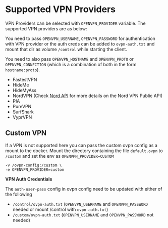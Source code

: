 # Supported VPN Providers

VPN Providers can be selected with `OPENVPN_PROVIDER` variable. The supported VPN providers are as below:

You need to pass `OPENVPN_USERNAME`, `OPENVPN_PASSWORD` for authentication with VPN provider or the auth creds can be added to `ovpn-auth.txt` and mount that dir as volume `/control` while starting the client.

You need to also pass `OPENVPN_HOSTNAME` and `OPENVPN_PROTO` or `OPENVPN_CONNECTION` (which is a combination of both in the form `hostname:proto`).

* FastestVPN
* HideMe
* HideMyAss
* NordVPN (Check [Nord API](nordvpn_api.md) for more details on the Nord VPN Public API)
* PIA
* PureVPN
* SurfShark
* VyprVPN


## Custom VPN

If a VPN is not supported here you can pass the custom ovpn config as a mount to the docker. Mount the directory containing the file `default.ovpn` to `/custom` and set the env as `OPENVPN_PROVIDER=CUSTOM`

```
-v /ovpn-config:/custom \
-e OPENVPN_PROVIDER=custom
```

**VPN Auth Credentials**

The `auth-user-pass` config in ovpn config need to be updated with either of the following

* `/control/ovpn-auth.txt` (`OPENVPN_USERNAME` and `OPENVPN_PASSWORD` needed or mount /control with `ovpn-auth.txt`)
* `/custom/ovpn-auth.txt` (`OPENVPN_USERNAME` and `OPENVPN_PASSWORD` not needed)

